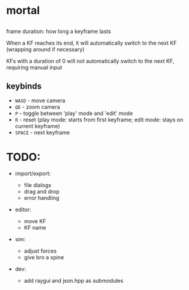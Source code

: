# mortal

##

frame duration: how long a keyframe lasts

When a KF reaches its end, it will automatically switch to the next KF (wrapping around if necessary)

KFs with a duration of 0 will not automatically switch to the next KF, requiring manual input

## keybinds

-   `WASD` - move camera
-   `QE` - zoom camera
-   `P` - toggle between 'play' mode and 'edit' mode
-   `R` - reset (play mode: starts from first keyframe; edit mode: stays on current keyframe)
-   `SPACE` - next keyframe

# TODO:

-   import/export:

    -   file dialogs
    -   drag and drop
    -   error handling

-   editor:

    -   move KF
    -   KF name

-   sim:

    -   adjust forces
    -   give bro a spine

-   dev:
    -   add raygui and json.hpp as submodules
